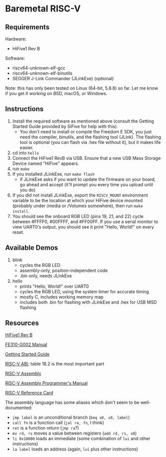 # Baremetal RISC-V
## Requirements
Hardware:
- HiFive1 Rev B

Software:
- riscv64-unknown-elf-gcc
- riscv64-unknown-elf-binutils
- SEGGER J-Link Commander (JLinkExe) (optional)

Note: this has only been tested on Linux (64-bit, 5.8.8) so far.  Let me know if you get it working on BSD, macOS, or Windows.

## Instructions
1. Install the required software as mentioned above (consult the Getting Started Guide provided by SiFive for help with this).
    - You don't need to install or compile the Freedom E SDK, you just need the compiler, binutils, and the flashing tool (JLink).  The flashing tool is optional (you can flash via .hex file without it), but it makes life easier.
2. cd into `hello`
3. Connect the HiFive1 RevB via USB.  Ensure that a new USB Mass Storage Device named "HiFive" appears.
4. run `make`
5. If you installed JLinkExe, run `make flash`
    - if JLinkExe asks if you want to update the firmware on your board, go ahead and accept (it'll prompt you every time you upload until you do)
6. If you did not install JLinkExe, export the `RISCV_MOUNT` environment variable to be the location at which your HiFive device mounted (probably under /media or /Volumes somewhere), then run `make install`.
4. You should see the onboard RGB LED (pins 19, 21, and 22) cycle between #FFFF0, #00FFFF, and #FF00FF.  If you use a serial monitor to view UART0's output, you should see it print "Hello, World!" on every reset.

## Available Demos
1. blink
    - cycles the RGB LED
    - assembly-only, position-independent code
    - .bin only, needs JLinkExe
2. hello
    - prints "Hello, World!" over UART0
    - cycles the RGB LED, using the system timer for accurate timing
    - mostly C, includes working memory map
    - includes both .bin for flashing with JLinkExe and .hex for USB MSD flashing

## Resources
[HiFive1 Rev B](https://www.sifive.com/boards/hifive1-rev-b)

[FE310-G002 Manual](https://sifive.cdn.prismic.io/sifive%2F9ecbb623-7c7f-4acc-966f-9bb10ecdb62e_fe310-g002.pdf)

[Getting Started Guide](https://sifive.cdn.prismic.io/sifive%2F4f5a7851-1b52-463b-a293-f352036bc809_hifive1b-getting-started-guide_v1.1.pdf)

[RISC-V ABI](https://riscv.org/wp-content/uploads/2015/01/riscv-calling.pdf); table 18.2 is the most important part

[RISC-V Assembly](https://www.imperialviolet.org/2016/12/31/riscv.html)

[RISC-V Assembly Programmer's Manual](https://github.com/riscv/riscv-asm-manual/blob/master/riscv-asm.md)

[RISC-V Reference Card](https://www.cl.cam.ac.uk/teaching/1617/ECAD+Arch/files/docs/RISCVGreenCardv8-20151013.pdf)

The assembly language has some aliases which don't seem to be well-documented:

- `jmp label` is an unconditional branch (`beq x0, x0, label`)
- `call fn` is a function call (`jal ra, fn`, I think)
- `ret` is a function return (`jmp ra`?)
- `mv rd, rs` moves a value between registers (`add rd, rs, x0`)
- `li 0x10000` loads an immediate (some combination of `lui` and other instructions)
- `la label` loads an address (again, `lui` plus other instructions)
